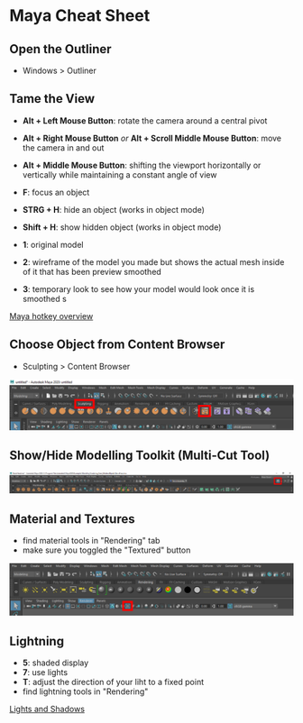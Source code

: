 # Maya Cheat Sheet


 ## Open the Outliner

 - Windows > Outliner 

  ## Tame the View

- **Alt + Left Mouse Button**: rotate the camera around a central pivot
- **Alt + Right Mouse Button** _or_ **Alt + Scroll Middle Mouse Button**: move the camera in and out
- **Alt + Middle Mouse Button**: shifting the viewport horizontally or vertically while maintaining a constant angle of view

- **F**: focus an object

- **STRG + H**: hide an object (works in object mode)
- **Shift + H**: show hidden object (works in object mode)

- **1**: original model
- **2**: wireframe of the model you made but shows the actual mesh inside of it that has been preview smoothed
- **3**: temporary look to see how your model would look once it is smoothed s

[Maya hotkey overview](https://www.autodesk.de/shortcuts/maya)

 ## Choose Object from Content Browser

 -  Sculpting > Content Browser

 ![content_browser](content_browser.png)

## Show/Hide Modelling Toolkit (Multi-Cut Tool)

 ![modelling toolkit](modelling_toolkit.png)

 ## Material and Textures 
 - find material tools in "Rendering" tab 
 - make sure you toggled the "Textured" button 
 
 ![texture toggle](texture_toggle.png)

 ## Lightning
 - **5**: shaded display 
 - **7**: use lights 
 - **T**: adjust the direction of your liht to a fixed point 
 - find lightning tools in "Rendering"

[Lights and Shadows](http://www.3drender.com/DVD1/Lights_Shadows_notes.pdf)
